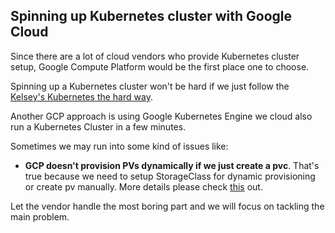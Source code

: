 ## Spinning up Kubernetes cluster with Google Cloud

Since there are a lot of cloud vendors who provide Kubernetes cluster setup, Google Compute Platform would be the first place one to choose.

Spinning up a Kubernetes cluster won't be hard if we just follow the [Kelsey's Kubernetes the hard way](https://github.com/kelseyhightower/kubernetes-the-hard-way). 

Another GCP approach is using Google Kubernetes Engine we cloud also run a Kubernetes Cluster in a few minutes. 

Sometimes we may run into some kind of issues like:
* **GCP doesn't provision PVs dynamically if we just create a pvc**. That's true because we need to setup StorageClass for dynamic provisioning or create pv manually. More details please check [this](https://kubernetes.io/docs/concepts/storage/persistent-volumes/) out.

Let the vendor handle the most boring part and we will focus on tackling the main problem. 


